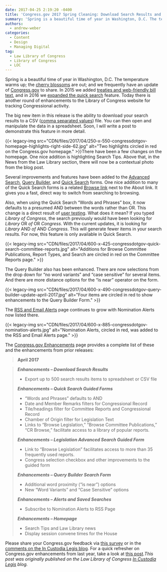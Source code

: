 ```yaml
---
date: 2017-04-25 2:19:20 -0400
title: 'Congress.gov 2017 Spring Cleaning: Download Search Results and Advanced Search Enhancements'
summary: 'Spring is a beautiful time of year in Washington, D.C. The temperature warms up; the cherry blossoms are out; and we frequently have an update of Congress.gov to share. In 2015 we added treaties and web-friendly bill text, and in 2016 we expanded the quick search feature. Today there is another round of enhancements to the Library of Congress website for'
authors:
  - andrew-weber
categories:
  - Content
  - Design
  - Managing Digital
tag:
  - Law Library of Congress
  - Library of Congress
  - LOC
---
```


Spring is a beautiful time of year in Washington, D.C. The temperature warms up; the [cherry blossoms](http://blogs.loc.gov/law/2011/03/cherry-blossoms-at-the-library-of-congress/?loclr=bloglaw) are out; and we frequently have an update of [Congress.gov](https://congress.gov/?loclr=bloglaw) to share. In 2015 we added [treaties and web-friendly bill text](http://blogs.loc.gov/law/2015/03/treaties-text-and-timely-updates-congress-gov-spring-cleaning/?loclr=bloglaw), and in 2016 we [expanded the quick search](http://blogs.loc.gov/law/2016/04/congress-gov-spring-cleaning-expanded-quick-search/?loclr=bloglaw) feature. Today there is another round of enhancements to the Library of Congress website for tracking Congressional activity.

The big new item in this release is the ability to download your search results to a CSV ([comma separated values](https://en.wikipedia.org/wiki/Comma-separated_values)) file. You can then open and manipulate the data in a spreadsheet. Soon, I will write a post to demonstrate this feature in more detail.

{{< legacy-img src="CDN/files/2017/04/250-x-550-congressdotgov-homepage-highlights-right-side-62.jpg" alt="Two highlights circled in red on the Congress.gov homepage." >}}There have been a few changes on the homepage. One nice addition is highlighting Search Tips. Above that, in the News from the Law Library section, there will now be a contextual photo from the blog post.

Several improvements and features have been added to the [Advanced Search](https://congress.gov/advanced-search/legislation?loclr=bloglaw), [Query Builder](https://congress.gov/advanced-search?loclr=bloglaw), and [Quick Search](https://www.congress.gov/quick-search/legislation?loclr=bloglaw) forms. One nice addition to many of the Quick Search forms is a related [Browse link](https://congress.gov/browse?loclr=bloglaw) next to the About link. It gives you a fast, direct way to switch from searching to browsing.

Also, when using the Quick Search “Words and Phrases” box, it now defaults to a presumed AND between the words rather than OR. This change is a direct result of [user testing](http://blogs.loc.gov/law/2017/03/testing-and-enhancing-congress-gov/?loclr=bloglaw). What does it mean? If you typed _Library of Congress_, the search previously would have been looking for _Library_ OR _of_ OR _Congress_. With the current updates, it is looking for _Library_ AND _of_ AND _Congress_. This will generate fewer items in your search results. For now, this feature is only available in Quick Search.

{{< legacy-img src="CDN/files/2017/04/600-x-425-congressdotgov-quick-search-committee-reports.jpg" alt="Additions for Browse Committee Publications, Report Types, and Search are circled in red on the Committee Reports page." >}}

The Query Builder also has been enhanced. There are now selections from the drop down for “no word variants” and “case sensitive” for several items. And there are more distance options for the “is near” operator on the form.

{{< legacy-img src="CDN/files/2017/04/600-x-490-congressdotgov-query-builder-update-april-2017.jpg" alt="Four items are circled in red to show enhancements to the Query Builder Form." >}}

The [RSS and Email Alerts](https://congress.gov/rss?loclr=bloglaw) page continues to grow with Nomination Alerts now listed there.

{{< legacy-img src="CDN/files/2017/04/600-x-885-congressdotgov-nomination-alerts.jpg" alt="Nomination Alerts, circled in red, was added to the RSS and Email Alerts page." >}}

The [Congress.gov Enhancements](https://www.congress.gov/about/enhancements?loclr=bloglaw) page provides a complete list of these and the enhancements from prior releases:

> **April 2017**
  
> **_Enhancements – Download Search Results_**
> 
>   * Export up to 500 search results items to spreadsheet or CSV file
> 
> **_Enhancements – Quick Search Guided Forms_**
> 
>   * “Words and Phrases” defaults to AND
>   * Date and Member Remarks filters for Congressional Record
>   * Tile/headings filter for Committee Reports and Congressional Record
>   * Chamber of Origin filter for Legislation Text
>   * Links to “Browse Legislation,” “Browse Committee Publications,” “CR Browse,” facilitate access to a library of popular reports.
> 
> **_Enhancements – Legislation Advanced Search Guided Form_**
> 
>   * Link to “Browse Legislation” facilitates access to more than 35 frequently used reports.
>   * Congress selection checkbox and other improvements to the guided form
> 
> **_Enhancements – Query Builder Search Form_**
> 
>   * Additional word proximity (“is near”) options
>   * New “Word Variants” and “Case Sensitive” options
> 
> **_Enhancements – Alerts and Saved Searches_**
> 
>   * Subscribe to Nomination Alerts to RSS Page
> 
> **_Enhancements – Homepage_** 
> 
>   * Search Tips and Law Library news
>   * Display session convene times for the House

Please share your Congress.gov feedback via [this survey](https://www.research.net/r/congress-gov-feedback) or in the [comments on the In Custodia Legis blog](http://blogs.loc.gov/law/2017/04/download-search-results-and-advanced-search-enhancements-congress-gov-2017-spring-cleaning/#respond). For a quick refresher on Congress.gov enhancements from last year, take a look at [this post](http://blogs.loc.gov/law/2017/01/the-congress-gov-top-16-in-2016/?loclr=bloglaw)._This post was originally published on the Law Library of Congress [In Custodia Legis](http://blogs.loc.gov/law/) blog._